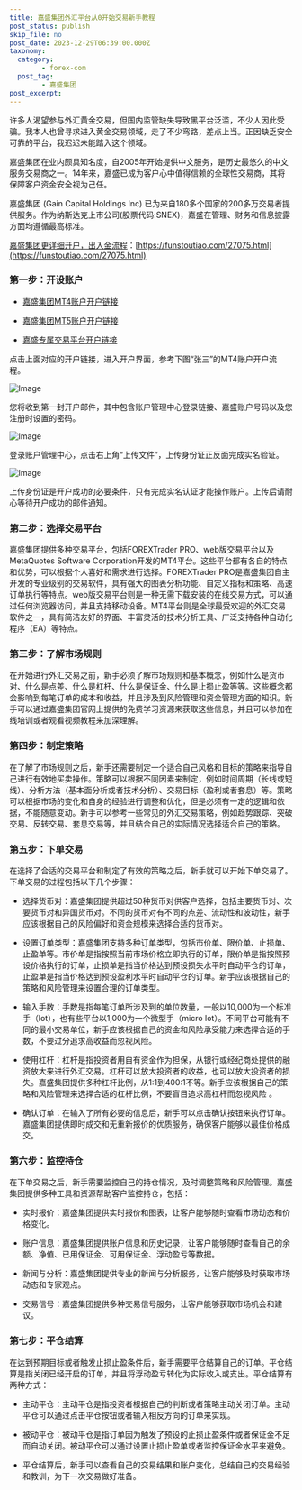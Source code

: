 ```yaml
---
title: 嘉盛集团外汇平台从0开始交易新手教程
post_status: publish
skip_file: no
post_date: 2023-12-29T06:39:00.000Z
taxonomy:
  category:
        - forex-com
  post_tag:
        - 嘉盛集团
post_excerpt: 
---
```

许多人渴望参与外汇黄金交易，但国内监管缺失导致黑平台泛滥，不少人因此受骗。我本人也曾寻求进入黄金交易领域，走了不少弯路，差点上当。正因缺乏安全可靠的平台，我迟迟未能踏入这个领域。

嘉盛集团在业内颇具知名度，自2005年开始提供中文服务，是历史最悠久的中文服务交易商之一。14年来，嘉盛已成为客户心中值得信赖的全球性交易商，其将保障客户资金安全视为己任。

嘉盛集团 (Gain Capital Holdings Inc) 已为来自180多个国家的200多万交易者提供服务。作为纳斯达克上市公司(股票代码:SNEX)，嘉盛在管理、财务和信息披露方面均遵循最高标准。

[嘉盛集团更详细开户，出入金流程](https://funstoutiao.com/27075.html)：[https://funstoutiao.com/27075.html](https://funstoutiao.com/27075.html)

### 第一步：开设账户

* [嘉盛集团MT4账户开户链接](https://s.ssgg.net/jsmt4)

* [嘉盛集团MT5账户开户链接](https://s.ssgg.net/jsmt5)

* [嘉盛专属交易平台开户链接](https://s.ssgg.net/js)

点击上面对应的开户链接，进入开户界面，参考下图“张三”的MT4账户开户流程。

![Image](https://prod-files-secure.s3.us-west-2.amazonaws.com/39ed1227-6d7d-4570-be36-9ccd4a2c4241/7a167aea-686b-400d-af59-4e18eb607a40/640.png?X-Amz-Algorithm=AWS4-HMAC-SHA256&X-Amz-Content-Sha256=UNSIGNED-PAYLOAD&X-Amz-Credential=ASIAZI2LB466WJTW6M3G%2F20250129%2Fus-west-2%2Fs3%2Faws4_request&X-Amz-Date=20250129T041309Z&X-Amz-Expires=3600&X-Amz-Security-Token=IQoJb3JpZ2luX2VjEHsaCXVzLXdlc3QtMiJGMEQCIBRIxtkAJwc%2BTUeen4yj4ejZnbKDcn5z2d%2F3ijlCb9%2BPAiBd0N9wQTWtIOZeDkeOfMhUrqV1UHSSKZNixnoTrcEgjSqIBAiE%2F%2F%2F%2F%2F%2F%2F%2F%2F%2F8BEAAaDDYzNzQyMzE4MzgwNSIM8D%2FPzooXsK9KTJlkKtwD%2FRR%2Bkz9CyYy8n7HTYoKi7bCh7g6050ydmIsvnmzldpmN5lDgRwLAScIQ%2BGORBz7omp0Ry9mQsO7bCON%2BuToRbM4SrXvoN4SI5bYeE4rh%2BIvtD%2FB3ZQowvaAE00tPp7zQBBxtrjs7cRzqc4o%2BPfdDcYgRjGEGxkYDnuTxJSDhyM8UoSlmaRPp741dp5UDZ7d8zSD7j8r5vf8N0UXbEuLcinihai0BH8fWxEMCaxo5huNgbg5iJxCtu9nUUB5IkHq8vhqV%2B7wGGLLi%2B11rORz%2Frr3X74TyAarJJjlsr0o7lwoOqSOKQ8lRbkRwnzbkClKJwO62kID0hP%2BIk5YFWfqvzTxlrhBCkI6QyKMwoB2dIld8VdhPpIPz9mUIJouPN%2FJvpksm5UQIdjvgO0GIrj6zBHT2v5LP0f6C%2Bbdas6360iJmQvngu9hLrI55QW5bIk2DWX2AG8ZSR96O%2BqLLEGZsZHEjmQmHdwqgRh%2FPIf81HVLku5y0hRg8XB2dxW%2BgnCNpRvnhQg441V161ljnYyUBZkIwKob%2BL%2B%2FZAcHm%2B9wiYIw9b6DjdwgGNCse6ZRRhbYs6xXo9QmKVVha%2F79bmPs8fQHUtY8v9exSxy0pgFxFsGSgdnOAEZ78FAiqA54wjrvmvAY6pgE5c%2FTq25Lxg61ksbdimILnuTyDBWoAIlJkWiqJ2TFVJMcBjGGydvLYjE3B3755Cj4sQosqasbdrXfMDWVR0fLAy0Q6pJxBaAEgN6Qf9LMzFwIdOjDlnssHk3YNJIrj22QuIQb8Ypp%2BUQwxcTFESJi2HVadMuQT%2F3jDRojQPXJZRasLsTAyvZIo7%2FYV%2Bje6mA4uhsVmHkpYQc2%2FoCOjQWtA96vkSpaF&X-Amz-Signature=a324ff5aa73f725b1ae25b43d4a2c70f1bfd43da2a906ba0e97a709729372681&X-Amz-SignedHeaders=host&x-id=GetObject)

您将收到第一封开户邮件，其中包含账户管理中心登录链接、嘉盛账户号码以及您注册时设置的密码。

![Image](https://prod-files-secure.s3.us-west-2.amazonaws.com/39ed1227-6d7d-4570-be36-9ccd4a2c4241/eaa1c6b3-2877-4284-a0e1-530e222c27fb/image.png?X-Amz-Algorithm=AWS4-HMAC-SHA256&X-Amz-Content-Sha256=UNSIGNED-PAYLOAD&X-Amz-Credential=ASIAZI2LB466WJTW6M3G%2F20250129%2Fus-west-2%2Fs3%2Faws4_request&X-Amz-Date=20250129T041309Z&X-Amz-Expires=3600&X-Amz-Security-Token=IQoJb3JpZ2luX2VjEHsaCXVzLXdlc3QtMiJGMEQCIBRIxtkAJwc%2BTUeen4yj4ejZnbKDcn5z2d%2F3ijlCb9%2BPAiBd0N9wQTWtIOZeDkeOfMhUrqV1UHSSKZNixnoTrcEgjSqIBAiE%2F%2F%2F%2F%2F%2F%2F%2F%2F%2F8BEAAaDDYzNzQyMzE4MzgwNSIM8D%2FPzooXsK9KTJlkKtwD%2FRR%2Bkz9CyYy8n7HTYoKi7bCh7g6050ydmIsvnmzldpmN5lDgRwLAScIQ%2BGORBz7omp0Ry9mQsO7bCON%2BuToRbM4SrXvoN4SI5bYeE4rh%2BIvtD%2FB3ZQowvaAE00tPp7zQBBxtrjs7cRzqc4o%2BPfdDcYgRjGEGxkYDnuTxJSDhyM8UoSlmaRPp741dp5UDZ7d8zSD7j8r5vf8N0UXbEuLcinihai0BH8fWxEMCaxo5huNgbg5iJxCtu9nUUB5IkHq8vhqV%2B7wGGLLi%2B11rORz%2Frr3X74TyAarJJjlsr0o7lwoOqSOKQ8lRbkRwnzbkClKJwO62kID0hP%2BIk5YFWfqvzTxlrhBCkI6QyKMwoB2dIld8VdhPpIPz9mUIJouPN%2FJvpksm5UQIdjvgO0GIrj6zBHT2v5LP0f6C%2Bbdas6360iJmQvngu9hLrI55QW5bIk2DWX2AG8ZSR96O%2BqLLEGZsZHEjmQmHdwqgRh%2FPIf81HVLku5y0hRg8XB2dxW%2BgnCNpRvnhQg441V161ljnYyUBZkIwKob%2BL%2B%2FZAcHm%2B9wiYIw9b6DjdwgGNCse6ZRRhbYs6xXo9QmKVVha%2F79bmPs8fQHUtY8v9exSxy0pgFxFsGSgdnOAEZ78FAiqA54wjrvmvAY6pgE5c%2FTq25Lxg61ksbdimILnuTyDBWoAIlJkWiqJ2TFVJMcBjGGydvLYjE3B3755Cj4sQosqasbdrXfMDWVR0fLAy0Q6pJxBaAEgN6Qf9LMzFwIdOjDlnssHk3YNJIrj22QuIQb8Ypp%2BUQwxcTFESJi2HVadMuQT%2F3jDRojQPXJZRasLsTAyvZIo7%2FYV%2Bje6mA4uhsVmHkpYQc2%2FoCOjQWtA96vkSpaF&X-Amz-Signature=2baef378be1118fe7d1d69866a6fca19b7f950952fb982ab25828616cfe26371&X-Amz-SignedHeaders=host&x-id=GetObject)

登录账户管理中心，点击右上角“上传文件”，上传身份证正反面完成实名验证。

![Image](https://prod-files-secure.s3.us-west-2.amazonaws.com/39ed1227-6d7d-4570-be36-9ccd4a2c4241/54090639-09fc-46b4-a135-e0289f707147/image.png?X-Amz-Algorithm=AWS4-HMAC-SHA256&X-Amz-Content-Sha256=UNSIGNED-PAYLOAD&X-Amz-Credential=ASIAZI2LB466WJTW6M3G%2F20250129%2Fus-west-2%2Fs3%2Faws4_request&X-Amz-Date=20250129T041309Z&X-Amz-Expires=3600&X-Amz-Security-Token=IQoJb3JpZ2luX2VjEHsaCXVzLXdlc3QtMiJGMEQCIBRIxtkAJwc%2BTUeen4yj4ejZnbKDcn5z2d%2F3ijlCb9%2BPAiBd0N9wQTWtIOZeDkeOfMhUrqV1UHSSKZNixnoTrcEgjSqIBAiE%2F%2F%2F%2F%2F%2F%2F%2F%2F%2F8BEAAaDDYzNzQyMzE4MzgwNSIM8D%2FPzooXsK9KTJlkKtwD%2FRR%2Bkz9CyYy8n7HTYoKi7bCh7g6050ydmIsvnmzldpmN5lDgRwLAScIQ%2BGORBz7omp0Ry9mQsO7bCON%2BuToRbM4SrXvoN4SI5bYeE4rh%2BIvtD%2FB3ZQowvaAE00tPp7zQBBxtrjs7cRzqc4o%2BPfdDcYgRjGEGxkYDnuTxJSDhyM8UoSlmaRPp741dp5UDZ7d8zSD7j8r5vf8N0UXbEuLcinihai0BH8fWxEMCaxo5huNgbg5iJxCtu9nUUB5IkHq8vhqV%2B7wGGLLi%2B11rORz%2Frr3X74TyAarJJjlsr0o7lwoOqSOKQ8lRbkRwnzbkClKJwO62kID0hP%2BIk5YFWfqvzTxlrhBCkI6QyKMwoB2dIld8VdhPpIPz9mUIJouPN%2FJvpksm5UQIdjvgO0GIrj6zBHT2v5LP0f6C%2Bbdas6360iJmQvngu9hLrI55QW5bIk2DWX2AG8ZSR96O%2BqLLEGZsZHEjmQmHdwqgRh%2FPIf81HVLku5y0hRg8XB2dxW%2BgnCNpRvnhQg441V161ljnYyUBZkIwKob%2BL%2B%2FZAcHm%2B9wiYIw9b6DjdwgGNCse6ZRRhbYs6xXo9QmKVVha%2F79bmPs8fQHUtY8v9exSxy0pgFxFsGSgdnOAEZ78FAiqA54wjrvmvAY6pgE5c%2FTq25Lxg61ksbdimILnuTyDBWoAIlJkWiqJ2TFVJMcBjGGydvLYjE3B3755Cj4sQosqasbdrXfMDWVR0fLAy0Q6pJxBaAEgN6Qf9LMzFwIdOjDlnssHk3YNJIrj22QuIQb8Ypp%2BUQwxcTFESJi2HVadMuQT%2F3jDRojQPXJZRasLsTAyvZIo7%2FYV%2Bje6mA4uhsVmHkpYQc2%2FoCOjQWtA96vkSpaF&X-Amz-Signature=893dd12be41a79f7cd231e1e1b34729cf15d2e7683c9044f784a32bc2efca1f8&X-Amz-SignedHeaders=host&x-id=GetObject)

上传身份证是开户成功的必要条件，只有完成实名认证才能操作账户。上传后请耐心等待开户成功的邮件通知。

### 第二步：选择交易平台

嘉盛集团提供多种交易平台，包括FOREXTrader PRO、web版交易平台以及MetaQuotes Software Corporation开发的MT4平台。这些平台都有各自的特点和优势，可以根据个人喜好和需求进行选择。FOREXTrader PRO是嘉盛集团自主开发的专业级别的交易软件，具有强大的图表分析功能、自定义指标和策略、高速订单执行等特点。web版交易平台则是一种无需下载安装的在线交易方式，可以通过任何浏览器访问，并且支持移动设备。MT4平台则是全球最受欢迎的外汇交易软件之一，具有简洁友好的界面、丰富灵活的技术分析工具、广泛支持各种自动化程序（EA）等特点。

### 第三步：了解市场规则

在开始进行外汇交易之前，新手必须了解市场规则和基本概念，例如什么是货币对、什么是点差、什么是杠杆、什么是保证金、什么是止损止盈等等。这些概念都会影响到每笔订单的成本和收益，并且涉及到风险管理和资金管理方面的知识。新手可以通过嘉盛集团官网上提供的免费学习资源来获取这些信息，并且可以参加在线培训或者观看视频教程来加深理解。

### 第四步：制定策略

在了解了市场规则之后，新手还需要制定一个适合自己风格和目标的策略来指导自己进行有效地买卖操作。策略可以根据不同因素来制定，例如时间周期（长线或短线）、分析方法（基本面分析或者技术分析）、交易目标（盈利或者套息）等。策略可以根据市场的变化和自身的经验进行调整和优化，但是必须有一定的逻辑和依据，不能随意变动。新手可以参考一些常见的外汇交易策略，例如趋势跟踪、突破交易、反转交易、套息交易等，并且结合自己的实际情况选择适合自己的策略。

### 第五步：下单交易

在选择了合适的交易平台和制定了有效的策略之后，新手就可以开始下单交易了。下单交易的过程包括以下几个步骤：

* 选择货币对：嘉盛集团提供超过50种货币对供客户选择，包括主要货币对、次要货币对和异国货币对。不同的货币对有不同的点差、流动性和波动性，新手应该根据自己的风险偏好和资金规模来选择合适的货币对。

* 设置订单类型：嘉盛集团支持多种订单类型，包括市价单、限价单、止损单、止盈单等。市价单是指按照当前市场价格立即执行的订单，限价单是指按照预设价格执行的订单，止损单是指当价格达到预设损失水平时自动平仓的订单，止盈单是指当价格达到预设盈利水平时自动平仓的订单。新手应该根据自己的策略和风险管理来设置合理的订单类型。

* 输入手数：手数是指每笔订单所涉及到的单位数量，一般以10,000为一个标准手（lot），也有些平台以1,000为一个微型手（micro lot）。不同平台可能有不同的最小交易单位，新手应该根据自己的资金和风险承受能力来选择合适的手数，不要过分追求高收益而忽视风险。

* 使用杠杆：杠杆是指投资者用自有资金作为担保，从银行或经纪商处提供的融资放大来进行外汇交易。杠杆可以放大投资者的收益，也可以放大投资者的损失。嘉盛集团提供多种杠杆比例，从1:1到400:1不等。新手应该根据自己的策略和风险管理来选择合适的杠杆比例，不要盲目追求高杠杆而忽视风险 。

* 确认订单：在输入了所有必要的信息后，新手可以点击确认按钮来执行订单。嘉盛集团提供即时成交和无重新报价的优质服务，确保客户能够以最佳价格成交。

### 第六步：监控持仓

在下单交易之后，新手需要监控自己的持仓情况，及时调整策略和风险管理。嘉盛集团提供多种工具和资源帮助客户监控持仓，包括：

* 实时报价：嘉盛集团提供实时报价和图表，让客户能够随时查看市场动态和价格变化。

* 账户信息：嘉盛集团提供账户信息和历史记录，让客户能够随时查看自己的余额、净值、已用保证金、可用保证金、浮动盈亏等数据。

* 新闻与分析：嘉盛集团提供专业的新闻与分析服务，让客户能够及时获取市场动态和专家观点。

* 交易信号：嘉盛集团提供多种交易信号服务，让客户能够获取市场机会和建议。

### 第七步：平仓结算

在达到预期目标或者触发止损止盈条件后，新手需要平仓结算自己的订单。平仓结算是指关闭已经开启的订单，并且将浮动盈亏转化为实际收入或支出。平仓结算有两种方式：

* 主动平仓：主动平仓是指投资者根据自己的判断或者策略主动关闭订单。主动平仓可以通过点击平仓按钮或者输入相反方向的订单来实现。

* 被动平仓：被动平仓是指订单因为触发了预设的止损止盈条件或者保证金不足而自动关闭。被动平仓可以通过设置止损止盈单或者监控保证金水平来避免。

* 平仓结算后，新手可以查看自己的交易结果和账户变化，总结自己的交易经验和教训，为下一次交易做好准备。